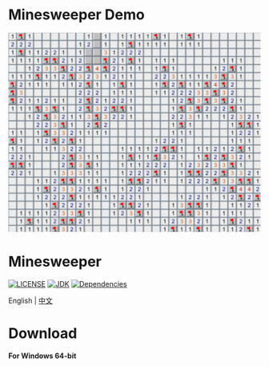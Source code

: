 # Minesweeper Demo

<p align="center"><img src ="images/minesweeper.gif" width = "600px"></p>

# Minesweeper
[![LICENSE](https://img.shields.io/cocoapods/l/AFNetworking.svg)](https://github.com/Hephaest/Minesweeper/blob/master/LICENSE)
[![JDK](https://img.shields.io/badge/JDK-8u202%20-orange.svg)](https://www.oracle.com/technetwork/java/javase/8u202-relnotes-5209339.html)
[![Dependencies](https://img.shields.io/badge/Dependencies-up%20to%20date-green.svg)](https://github.com/Hephaest/Minesweeper/tree/master/src)

English | [中文](README_CN.md)

# Download
**For Windows 64-bit**
